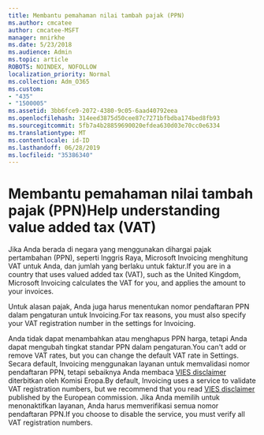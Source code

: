 ```yaml
---
title: Membantu pemahaman nilai tambah pajak (PPN)
ms.author: cmcatee
author: cmcatee-MSFT
manager: mnirkhe
ms.date: 5/23/2018
ms.audience: Admin
ms.topic: article
ROBOTS: NOINDEX, NOFOLLOW
localization_priority: Normal
ms.collection: Adm_O365
ms.custom:
- "435"
- "1500005"
ms.assetid: 3bb6fce9-2072-4380-9c05-6aad40792eea
ms.openlocfilehash: 314eed3875d50cee87c7271bfbdba174bed8fb93
ms.sourcegitcommit: 5fb7a4b28859690020efdea630d03e70cc0e6334
ms.translationtype: MT
ms.contentlocale: id-ID
ms.lasthandoff: 06/28/2019
ms.locfileid: "35386340"
---
```

# <a name="help-understanding-value-added-tax-vat"></a><span data-ttu-id="d5fc3-102">Membantu pemahaman nilai tambah pajak (PPN)</span><span class="sxs-lookup"><span data-stu-id="d5fc3-102">Help understanding value added tax (VAT)</span></span>

<span data-ttu-id="d5fc3-103">Jika Anda berada di negara yang menggunakan dihargai pajak pertambahan (PPN), seperti Inggris Raya, Microsoft Invoicing menghitung VAT untuk Anda, dan jumlah yang berlaku untuk faktur.</span><span class="sxs-lookup"><span data-stu-id="d5fc3-103">If you are in a country that uses valued added tax (VAT), such as the United Kingdom, Microsoft Invoicing calculates the VAT for you, and applies the amount to your invoices.</span></span>
  
<span data-ttu-id="d5fc3-104">Untuk alasan pajak, Anda juga harus menentukan nomor pendaftaran PPN dalam pengaturan untuk Invoicing.</span><span class="sxs-lookup"><span data-stu-id="d5fc3-104">For tax reasons, you must also specify your VAT registration number in the settings for Invoicing.</span></span>
  
<span data-ttu-id="d5fc3-105">Anda tidak dapat menambahkan atau menghapus PPN harga, tetapi Anda dapat mengubah tingkat standar PPN dalam pengaturan.</span><span class="sxs-lookup"><span data-stu-id="d5fc3-105">You can't add or remove VAT rates, but you can change the default VAT rate in Settings.</span></span> <span data-ttu-id="d5fc3-106">Secara default, Invoicing menggunakan layanan untuk memvalidasi nomor pendaftaran PPN, tetapi sebaiknya Anda membaca [VIES disclaimer](https://go.microsoft.com/fwlink/?LinkID=841741) diterbitkan oleh Komisi Eropa.</span><span class="sxs-lookup"><span data-stu-id="d5fc3-106">By default, Invoicing uses a service to validate VAT registration numbers, but we recommend that you read [VIES disclaimer](https://go.microsoft.com/fwlink/?LinkID=841741) published by the European commission.</span></span> <span data-ttu-id="d5fc3-107">Jika Anda memilih untuk menonaktifkan layanan, Anda harus memverifikasi semua nomor pendaftaran PPN.</span><span class="sxs-lookup"><span data-stu-id="d5fc3-107">If you choose to disable the service, you must verify all VAT registration numbers.</span></span>
  